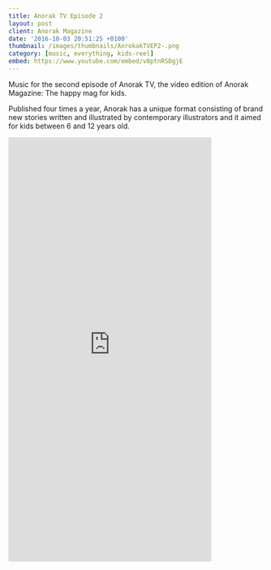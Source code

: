 ```yaml
---
title: Anorak TV Episode 2
layout: post
client: Anorak Magazine
date: '2016-10-03 20:51:25 +0100'
thumbnail: /images/thumbnails/AnrokakTVEP2-.png
category: [music, everything, kids-reel]
embed: https://www.youtube.com/embed/v8ptnRSDgjE
---
```


Music for the second episode of Anorak TV, the video edition of Anorak Magazine: The happy mag for kids.

Published four times a year, Anorak has a unique format consisting of brand new stories written and illustrated by contemporary illustrators and it aimed for kids between 6 and 12 years old.

<div id="bc"><iframe style="border: 0; width: 400px; height: 836px;" src="https://bandcamp.com/EmbeddedPlayer/album=1824992578/size=large/bgcol=ffffff/linkcol=333333/transparent=true/" seamless><a href="http://skillbard.bandcamp.com/album/anorak-tv-ost">Anorak TV OST by Skillbard</a></iframe></div>
